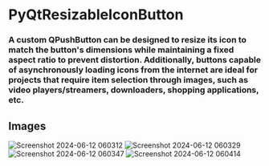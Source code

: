 # PyQtResizableIconButton

### A custom QPushButton can be designed to resize its icon to match the button's dimensions while maintaining a fixed aspect ratio to prevent distortion. Additionally, buttons capable of asynchronously loading icons from the internet are ideal for projects that require item selection through images, such as video players/streamers, downloaders, shopping applications, etc.

## Images
![Screenshot 2024-06-12 060312](https://github.com/chinmaykrishnroy/PyQtResizableIconButton/assets/65699140/176d66d8-d36c-42ed-ab7d-b9246835787b)
![Screenshot 2024-06-12 060329](https://github.com/chinmaykrishnroy/PyQtResizableIconButton/assets/65699140/290bef05-5500-4bec-85ce-44bf9603efaa)
![Screenshot 2024-06-12 060347](https://github.com/chinmaykrishnroy/PyQtResizableIconButton/assets/65699140/2ab2e877-6c40-40f2-86da-9cc1c1eafafd)
![Screenshot 2024-06-12 060414](https://github.com/chinmaykrishnroy/PyQtResizableIconButton/assets/65699140/0647f32d-f9ba-4ca2-9e7e-6b47c99c73f3)
